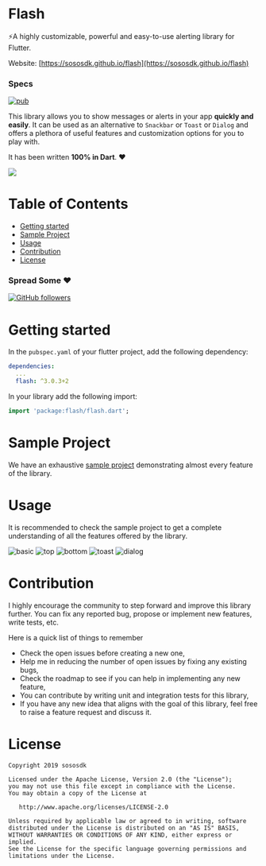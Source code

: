 # Flash

⚡️A highly customizable, powerful and easy-to-use alerting library for
Flutter.

Website: [https://sososdk.github.io/flash](https://sososdk.github.io/flash)

### Specs
[![pub](https://img.shields.io/pub/v/flash.svg?style=flat)](https://pub.dev/packages/flash)


This library allows you to show messages or alerts in your app **quickly
and easily**. It can be used as an alternative to `Snackbar` or `Toast`
or `Dialog` and offers a plethora of useful features and customization
options for you to play with.

It has been written **100% in Dart**. ❤️

![](./doc/images/banner.png)

# Table of Contents
* [Getting started](#getting-started)
* [Sample Project](#sample-project)
* [Usage](#usage)
* [Contribution](#contribution)
* [License](#license)

### Spread Some :heart:
[![GitHub followers](https://img.shields.io/github/followers/sososdk.svg?style=social&label=Follow)](https://github.com/sososdk)

# Getting started

In the `pubspec.yaml` of your flutter project, add the following dependency:

```yaml
dependencies:
  ...
  flash: ^3.0.3+2
```

In your library add the following import:

```dart
import 'package:flash/flash.dart';
```

# Sample Project
We have an exhaustive [sample project](./example) demonstrating almost
every feature of the library.

# Usage
It is recommended to check the sample project to get a complete
understanding of all the features offered by the library.

![basic](https://raw.githubusercontent.com/sososdk/tool/master/flash/basic.gif)
![top](https://raw.githubusercontent.com/sososdk/tool/master/flash/top.gif)
![bottom](https://raw.githubusercontent.com/sososdk/tool/master/flash/bottom.gif)
![toast](https://raw.githubusercontent.com/sososdk/tool/master/flash/toast.gif)
![dialog](https://raw.githubusercontent.com/sososdk/tool/master/flash/dialog.gif)

# Contribution

I highly encourage the community to step forward and improve this
library further. You can fix any reported bug, propose or implement new
features, write tests, etc.

Here is a quick list of things to remember
* Check the open issues before creating a new one,
* Help me in reducing the number of open issues by fixing any existing
  bugs,
* Check the roadmap to see if you can help in implementing any new
  feature,
* You can contribute by writing unit and integration tests for this
  library,
* If you have any new idea that aligns with the goal of this library,
  feel free to raise a feature request and discuss it.

# License

```
Copyright 2019 sososdk

Licensed under the Apache License, Version 2.0 (the "License");
you may not use this file except in compliance with the License.
You may obtain a copy of the License at

   http://www.apache.org/licenses/LICENSE-2.0

Unless required by applicable law or agreed to in writing, software
distributed under the License is distributed on an "AS IS" BASIS,
WITHOUT WARRANTIES OR CONDITIONS OF ANY KIND, either express or implied.
See the License for the specific language governing permissions and
limitations under the License.

